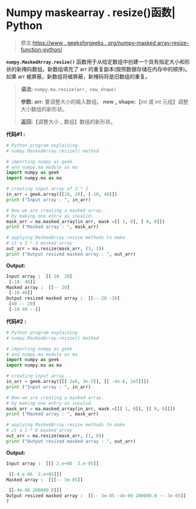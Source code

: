 # Numpy maskearray . resize()函数| Python

> 原文:[https://www . geeksforgeeks . org/numpy-masked array-resize-function-python/](https://www.geeksforgeeks.org/numpy-maskedarray-resize-function-python/)

**`numpy.MaskedArray.resize()`** 函数用于从给定数组中创建一个具有指定大小和形状的新掩码数组。新数组填充了 arr 的重复副本(按照数据存储在内存中的顺序)。如果 arr 被屏蔽，新数组将被屏蔽，新掩码将是旧数组的重复。

> **语法:** `numpy.ma.resize(arr, new_shape)`
> 
> **参数:**
> **arr:** 要调整大小的输入数组。
> **new _ shape:**【int 或 int 元组】调整大小数组的新形状。
> 
> **返回:**【调整大小 _ 数组】数组的新形状。

**代码#1 :**

```py
# Python program explaining
# numpy.MaskedArray.resize() method 

# importing numpy as geek  
# and numpy.ma module as ma 
import numpy as geek 
import numpy.ma as ma 

# creating input array of 2 * 2  
in_arr = geek.array([[10, 20], [-10, 40]]) 
print ("Input array : ", in_arr) 

# Now we are creating a masked array. 
# by making one entry as invalid.  
mask_arr = ma.masked_array(in_arr, mask =[[ 1, 0], [ 0, 0]]) 
print ("Masked array : ", mask_arr) 

# applying MaskedArray.resize methods to make  
# it a 3 * 3 masked array
out_arr = ma.resize(mask_arr, (3, 3)) 
print ("Output resized masked array : ", out_arr) 
```

**Output:**

```py
Input array :  [[ 10  20]
 [-10  40]]
Masked array :  [[-- 20]
 [-10 40]]
Output resized masked array :  [[-- 20 -10]
 [40 -- 20]
 [-10 40 --]]

```

**代码#2 :**

```py
# Python program explaining
# numpy.MaskedArray.resize() method 

# importing numpy as geek  
# and numpy.ma module as ma 
import numpy as geek 
import numpy.ma as ma 

# creating input array 
in_arr = geek.array([[[ 2e8, 3e-5]], [[ -4e-6, 2e5]]])
print ("Input array : ", in_arr) 

# Now we are creating a masked array. 
# by making one entry as invalid.  
mask_arr = ma.masked_array(in_arr, mask =[[[ 1, 0]], [[ 0, 0]]]) 
print ("Masked array : ", mask_arr) 

# applying MaskedArray.resize methods to make  
# it a 1 * 6 masked array
out_arr = ma.resize(mask_arr, (1, 6)) 
print ("Output resized masked array : ", out_arr)  
```

**Output:**

```py
Input array :  [[[ 2.e+08  3.e-05]]

 [[-4.e-06  2.e+05]]]
Masked array :  [[[-- 3e-05]]

 [[-4e-06 200000.0]]]
Output resized masked array :  [[-- 3e-05 -4e-06 200000.0 -- 3e-05]]
?

```